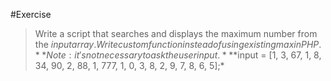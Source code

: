 #Exercise
>Write a script that searches and displays the maximum
>number from the $input array. Write custom function instead
>of using existing max in PHP.
**Note: it's not necessary to ask the user input.**
*$input = [1, 3, 67, 1, 8, 34, 90, 2, 88, 1, 777, 1, 0, 3, 8, 2, 9, 7, 8, 6, 5];*